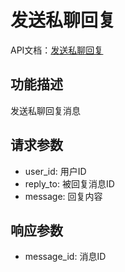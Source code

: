 # 发送私聊回复

API文档：[发送私聊回复](https://napcat.apifox.cn/226889308e0.md)

## 功能描述
发送私聊回复消息

## 请求参数
- user_id: 用户ID
- reply_to: 被回复消息ID
- message: 回复内容

## 响应参数
- message_id: 消息ID
